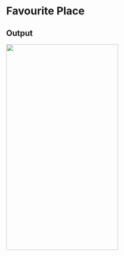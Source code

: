 # Favourite Place


## Output

<img src="https://storage.cloudconvert.com/tasks/1a35ad45-343f-421e-a84e-94ed7653680e/output.gif?AWSAccessKeyId=cloudconvert-production&Expires=1643180184&Signature=ECMCshnSL3aT0JclpZq4V480qw4%3D&response-content-disposition=attachment%3B%20filename%3D%22output.gif%22&response-content-type=image%2Fgif" width=300 height=550/>
